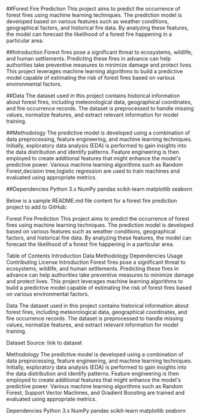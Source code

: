 ##Forest Fire Prediction
This project aims to predict the occurrence of forest fires using machine learning techniques. 
The prediction model is developed based on various features such as weather conditions, geographical factors, and historical fire data. By analyzing these features, the model can forecast the likelihood of a forest fire happening in a particular area.

##Introduction
Forest fires pose a significant threat to ecosystems, wildlife, and human settlements. Predicting these fires in advance can help authorities take preventive measures to minimize damage and protect lives. 
This project leverages machine learning algorithms to build a predictive model capable of estimating the risk of forest fires based on various environmental factors.

##Data
The dataset used in this project contains historical information about forest fires, including meteorological data, geographical coordinates, and fire occurrence records.
The dataset is preprocessed to handle missing values, normalize features, and extract relevant information for model training.


##Methodology
The predictive model is developed using a combination of data preprocessing, feature engineering, and machine learning techniques. Initially, exploratory data analysis (EDA) is performed to gain insights into the data distribution and identify patterns. Feature engineering is then employed to create additional features that might enhance the model's predictive power. Various machine learning algorithms such as Random Forest,decision tree,logistic regression are used to train machines and evaluated using appropriate metrics.

##Dependencies
Python 3.x
NumPy
pandas
scikit-learn
matplotlib
seaborn



Below is a sample README.md file content for a forest fire prediction project to add to GitHub:

Forest Fire Prediction
This project aims to predict the occurrence of forest fires using machine learning techniques. The prediction model is developed based on various features such as weather conditions, geographical factors, and historical fire data. By analyzing these features, the model can forecast the likelihood of a forest fire happening in a particular area.

Table of Contents
Introduction
Data
Methodology
Dependencies
Usage
Contributing
License
Introduction
Forest fires pose a significant threat to ecosystems, wildlife, and human settlements. Predicting these fires in advance can help authorities take preventive measures to minimize damage and protect lives. This project leverages machine learning algorithms to build a predictive model capable of estimating the risk of forest fires based on various environmental factors.

Data
The dataset used in this project contains historical information about forest fires, including meteorological data, geographical coordinates, and fire occurrence records. The dataset is preprocessed to handle missing values, normalize features, and extract relevant information for model training.

Dataset Source: link to dataset

Methodology
The predictive model is developed using a combination of data preprocessing, feature engineering, and machine learning techniques. Initially, exploratory data analysis (EDA) is performed to gain insights into the data distribution and identify patterns. Feature engineering is then employed to create additional features that might enhance the model's predictive power. Various machine learning algorithms such as Random Forest, Support Vector Machines, and Gradient Boosting are trained and evaluated using appropriate metrics.

Dependencies
Python 3.x
NumPy
pandas
scikit-learn
matplotlib
seaborn
